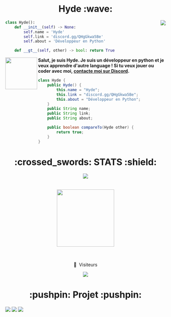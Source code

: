 <h1 align="center">Hyde :wave:</h1>

<img align="right" src="https://github-readme-stats.vercel.app/api/top-langs/?username=Hyde-Developer&theme=codeSTACKr&show_icons=false">

```python
class Hyde():
    def __init__(self) -> None:
        self.name = 'Hyde'
        self.link = 'discord.gg/QHgGkwa5Be'
        self.about = 'Développeur en Python'

    def __gt__(self, other) -> bool: return True
```

<img align="left" src="https://www.pikpng.com/pngl/b/146-1469146_java-logo-png-transparent-vector-java-logo-png.png" width="100">

**Salut, je suis Hyde. Je suis un développeur en python et je veux apprendre d'autre language ! Si tu veux jouer ou coder avec moi, [contacte moi sur Discord](https://discord.gg/QHgGkwa5Be).**

```java
class Hyde {
    public Hyde() {
        this.name = "Hyde";
        this.link = "discord.gg/QHgGkwa5Be";
        this.about = "Développeur en Python";
    }
    public String name;
    public String link;
    public String about;

    public boolean compareTo(Hyde other) {
        return true;
    }
}
```

<h1 align="center">:crossed_swords: STATS :shield:</h1>
<div align="center">
    <img src="http://github-readme-streak-stats.herokuapp.com?user=Hyde-Developer&theme=github-dark-blue&hide_border=true">
</div>
<br>
<br>
<div align="center">
    <img height="180em" src="https://github-readme-stats-eight-theta.vercel.app/api?username=Hyde-Developer&show_icons=true&theme=react&include_all_commits=true&locale=fr"/>
</div>
<br>
<br>
<div align="center">
    <p align="center">👀 &nbsp;Visiteurs</p>
    <img src="https://profile-counter.glitch.me/Hyde-Developer/count.svg" />
</div>

<h1 align="center">:pushpin: Projet :pushpin:</h1>
<img align="center" src="https://gh-card.dev/repos/Hyde-Developer/Hyden-Software.svg?fullname">
<img align="center" src="https://gh-card.dev/repos/Hyde-Developer/Portofolio.svg?fullname">
<img align="center" src="https://gh-card.dev/repos/Hyde-Developer/Simple-Auth-System.svg?fullname">
